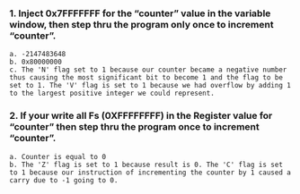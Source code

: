 ### 1. Inject 0x7FFFFFFF for the “counter” value in the variable window, then step thru the program only once to increment “counter”.
    a. -2147483648
    b. 0x80000000
    c. The 'N' flag set to 1 because our counter became a negative number thus causing the most significant bit to become 1 and the flag to be set to 1. The 'V' flag is set to 1 because we had overflow by adding 1 to the largest positive integer we could represent.

### 2. If your write all Fs (0XFFFFFFFF) in the Register value for “counter” then step thru the program once to increment “counter”.
    a. Counter is equal to 0
    b. The 'Z' flag is set to 1 because result is 0. The 'C' flag is set to 1 because our instruction of incrementing the counter by 1 caused a carry due to -1 going to 0.